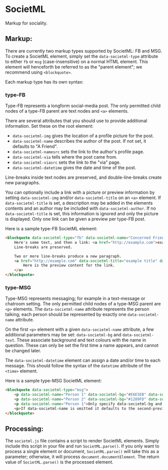 # SocietML #

Markup for sociality.

##  Markup:  ##

There are currently two markup types supported by SocietML: FB and MSG.
To create a SocietML element, simply set the `data-societml-type` attribute to either `fb` or `msg` (case-insensitive) on a normal HTML element.
This element will henceforth be referred to as the "parent element"; we recommend using `<blockquote>`.

Each markup type has its own syntax:

###  type-FB  ###

Type-FB represents a longform social-media post.
The only permitted child nodes of a type-FB parent are text nodes and `<a>` elements.

There are several attributes that you should use to provide additional information.
Set these on the root element:

- `data-societml-img` gives the location of a profile picture for the post.
- `data-societml-name` describes the author of the post. If not set, it defaults to "A Friend".
- `data-societml-namesrc` sets the link to the author's profile page.
- `data-societml-via` tells where the post came from.
- `data-societml-viasrc` sets the link to the "via" page.
- `data-societml-datetime` gives the date and time of the post.

Line-breaks inside text nodes are preserved, and double-line-breaks create new paragraphs.

You can optionally include a link with a picture or preview information by setting `data-societml-img` and/or `data-societml-title` on an `<a>` element.
If `data-societml-title` is set, a description may be added in the elements contents and an author may be included with `data-societml-author`.
If no `data-societml-title` is set, this information is ignored and only the picture is displayed.
Only one link can be given a preview per type-FB post.

Here is a sample type-FB SocietML element:

```html
<blockquote data-societml-type="fb" data-societml-name="Concerned Friend" data-societml-img="" data-societml-datetime="2015-07-23T17:00:00-0700">
    Here's some text, and then a link: <a href="http://example.com">example.com</a>. That's all the formatting you can do with type-FB.
    Line-breaks are preserved.

    Two or more line-breaks produce a new paragraph.
    <a href="http://example.com" data-societml-title="example title" data-societml-author="example author">
        Here is the preview content for the link.
    </a>
</blockquote>
```

###  type-MSG  ###

Type-MSG represents messaging; for example in a text-message or chatroom setting.
The only permitted child nodes of a type-MSG parent are `<p>` elements.
The `data-societml-name` attribute represents the person talking; each person should be represented by exactly one `data-societml-name` attribute.

On the first `<p>` element with a given `data-societml-name` attribute, a few additional parameters may be set: `data-societml-bg` and `data-societml-text`.
These associate background and text colours with the name in question.
These can only be set the first time a name appears, and cannot be changed later.

The `data-societml-datetime` element can assign a date and/or time to each message.
This should follow the syntax of the `datetime` attribute of the `<time>` element.

Here is a sample type-MSG SocietML element:

```html
<blockquote data-societml-type="msg">
    <p data-societml-name="Person 1" data-societml-bg="#E6E5EB" data-societml-text="black">Hey what's up?</p>
    <p data-societml-name="Person 2" data-societml-bg="#1289FD" data-societml-text="white">Not much yo.</p>
    <p data-societml-name="Person 1">Only specify data-societml-bg and data-societml-text the first time someone's name comes up.</p>
    <p>If data-societml-name is omitted it defaults to the second-previous one.</p>
</blockquote>
```

##  Processing:  ##

The `societml.js` file contains a script to render SocietML elements.
Simply include this script in your file and run `SocietML.parse()`.
If you only want to process a single element or document, `SocietML.parse()` will take this as a parameter; otherwise, it will process `document.documentElement`.
The return value of `SocietML.parse()` is the processed element.
